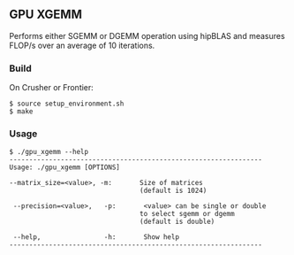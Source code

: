 ## GPU XGEMM

Performs either SGEMM or DGEMM operation using hipBLAS and measures FLOP/s over an average of 10 iterations.

### Build

On Crusher or Frontier:
```text
$ source setup_environment.sh
$ make
```

### Usage

```text
$ ./gpu_xgemm --help
----------------------------------------------------------------
Usage: ./gpu_xgemm [OPTIONS]

--matrix_size=<value>, -m:       Size of matrices
                                 (default is 1024)

 --precision=<value>,   -p:       <value> can be single or double
                                 to select sgemm or dgemm
                                 (default is double)

 --help,                -h:       Show help
----------------------------------------------------------------
```
